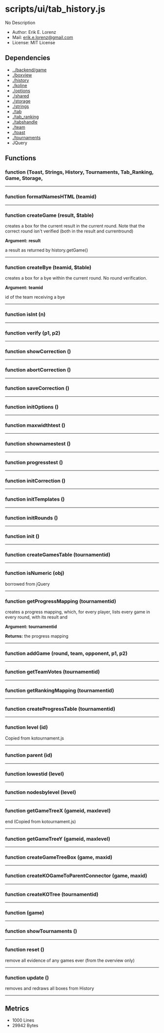 # scripts/ui/tab_history.js


No Description

* Author: Erik E. Lorenz 
* Mail: <erik.e.lorenz@gmail.com>
* License: MIT License


## Dependencies

* <a href="../backend/game.html">../backend/game</a>
* <a href="./boxview.html">./boxview</a>
* <a href="./history.html">./history</a>
* <a href="./koline.html">./koline</a>
* <a href="./options.html">./options</a>
* <a href="./shared.html">./shared</a>
* <a href="./storage.html">./storage</a>
* <a href="./strings.html">./strings</a>
* <a href="./tab.html">./tab</a>
* <a href="./tab_ranking.html">./tab_ranking</a>
* <a href="./tabshandle.html">./tabshandle</a>
* <a href="./team.html">./team</a>
* <a href="./toast.html">./toast</a>
* <a href="./tournaments.html">./tournaments</a>
* JQuery


## Functions

###     function (Toast, Strings, History, Tournaments, Tab_Ranking, Game, Storage,

---

###       function formatNamesHTML (teamid)

---

###       function createGame (result, $table)
creates a box for the current result in the current round. Note that
the correct round isn't verified (both in the result and currentround)

**Argument:** **result**

a result as returned by history.getGame()

---


###       function createBye (teamid, $table)
creates a box for a bye within the current round. No round
verification.

**Argument:** **teamid**

id of the team receiving a bye

---


###       function isInt (n)

---

###       function verify (p1, p2)

---

###       function showCorrection ()

---

###       function abortCorrection ()

---

###       function saveCorrection ()

---

###       function initOptions ()

---

###         function maxwidthtest ()

---

###         function shownamestest ()

---

###         function progresstest ()

---

###       function initCorrection ()

---

###       function initTemplates ()

---

###       function initRounds ()

---

###       function init ()

---

###       function createGamesTable (tournamentid)

---

###       function isNumeric (obj)
borrowed from jQuery

---


###       function getProgressMapping (tournamentid)
creates a progress mapping, which, for every player, lists every game
in every round, with its result and

**Argument:** **tournamentid**


**Returns:** the progress mapping

---


###         function addGame (round, team, opponent, p1, p2)

---

###       function getTeamVotes (tournamentid)

---

###       function getRankingMapping (tournamentid)

---

###       function createProgressTable (tournamentid)

---

###       function level (id)
Copied from kotournament.js

---


###       function parent (id)

---

###       function lowestid (level)

---

###       function nodesbylevel (level)

---

###       function getGameTreeX (gameid, maxlevel)
end (Copied from kotournament.js)

---


###       function getGameTreeY (gameid, maxlevel)

---

###       function createGameTreeBox (game, maxid)

---

###       function createKOGameToParentConnector (game, maxid)

---

###       function createKOTree (tournamentid)

---

###               function (game)

---

###       function showTournaments ()

---

###       function reset ()
remove all evidence of any games ever (from the overview only)

---


###       function update ()
removes and redraws all boxes from History

---

## Metrics

* 1000 Lines
* 29942 Bytes

